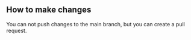 ## How to make changes
You can not push changes to the main branch, but you can create a pull request.